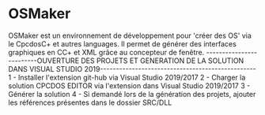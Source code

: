 # OSMaker
OSMaker est un environnement de développement pour 'créer des OS' via le CpcdosC+ et autres languages. Il permet de générer des interfaces graphiques en CC+ et XML grâce au concepteur de fenêtre.
-------------------------OUVERTURE DES PROJETS ET GENERATION DE LA SOLUTION DANS VISUAL STUDIO 2019-------------------------------------------------
1 - Installer l'extension git-hub via Visual Studio 2019/2017 
2 - Charger la solution CPCDOS EDITOR via l'extension dans Visual Studio 2019/2017
3 - Générer la solution
4 - Si demandé lors de la génération des projets, ajouter les références présentes dans le dossier SRC/DLL

